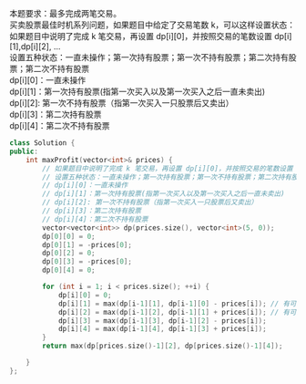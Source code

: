 本题要求：最多完成两笔交易。  
买卖股票最佳时机系列问题，如果题目中给定了交易笔数 k，可以这样设置状态：  
如果题目中说明了完成 k 笔交易，再设置 dp[i][0]，并按照交易的笔数设置 dp[i][1],dp[i][2], ...   
设置五种状态：一直未操作；第一次持有股票；第一次不持有股票；第二次持有股票；第二次不持有股票  
dp[i][0]：一直未操作  
dp[i][1]：第一次持有股票(指第一次买入以及第一次买入之后一直未卖出)    
dp[i][2]: 第一次不持有股票（指第一次买入一只股票后又卖出）  
dp[i][3]：第二次持有股票    
dp[i][4]：第二次不持有股票  
```cpp
class Solution {
public:
    int maxProfit(vector<int>& prices) {
        // 如果题目中说明了完成 k 笔交易，再设置 dp[i][0]，并按照交易的笔数设置 dp[i][1],dp[i][2], ... 
        // 设置五种状态：一直未操作；第一次持有股票；第一次不持有股票；第二次持有股票；第二次不持有股票
        // dp[i][0]：一直未操作
        // dp[i][1]：第一次持有股票(指第一次买入以及第一次买入之后一直未卖出)
        // dp[i][2]: 第一次不持有股票（指第一次买入一只股票后又卖出）
        // dp[i][3]：第二次持有股票
        // dp[i][4]：第二次不持有股票
        vector<vector<int>> dp(prices.size(), vector<int>(5, 0));
        dp[0][0] = 0;
        dp[0][1] = -prices[0];
        dp[0][2] = 0;
        dp[0][3] = -prices[0];
        dp[0][4] = 0;

        for (int i = 1; i < prices.size(); ++i) {
            dp[i][0] = 0;
            dp[i][1] = max(dp[i-1][1], dp[i-1][0] - prices[i]); // 有可能之前已经买入了一只股票，今天继续延续之前的状态；有可能之前一直未操作；
            dp[i][2] = max(dp[i-1][2], dp[i-1][1] + prices[i]); // 有可能延续之前第一次不持有股票的状态；有可能之前第一次持有股票，今天卖掉；
            dp[i][3] = max(dp[i-1][3], dp[i-1][2] - prices[i]);
            dp[i][4] = max(dp[i-1][4], dp[i-1][3] + prices[i]);
        }
        return max(dp[prices.size()-1][2], dp[prices.size()-1][4]);

    }
};
```
